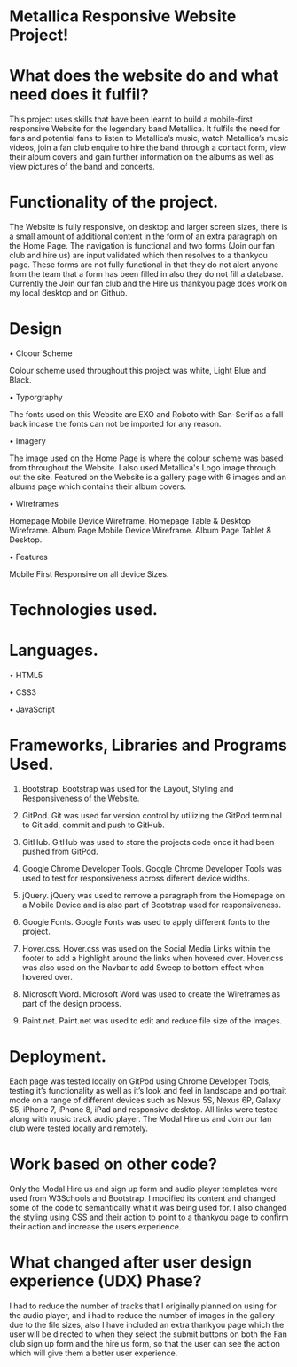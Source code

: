 # Metallica Responsive Website Project!

# What does the website do and what need does it fulfil?

This project uses skills that have been learnt to build a mobile-first responsive
Website for the legendary band Metallica. It fulfils the need for fans and potential
fans to listen to Metallica’s music, watch Metallica’s music videos, join a fan club
enquire to hire the band through a contact form, view their album covers and gain
further information on the albums as well as view pictures of the band and concerts.

# Functionality of the project.

The Website is fully responsive, on desktop and larger screen sizes, there is a small
amount of additional content in the form of an extra paragraph on the Home Page.
The navigation is functional and two forms (Join our fan club and hire us) are input
validated which then resolves to a thankyou page. These forms are not fully
functional in that they do not alert anyone from the team that a form has been filled in
also they do not fill a database. Currently the Join our fan club and the Hire us
thankyou page does work on my local desktop and on Github.

# Design

• Cloour Scheme

Colour scheme used throughout this project was white, Light Blue and Black.

• Typorgraphy

The fonts used on this Website are EXO and Roboto with San-Serif as a 
fall back incase the fonts can not be imported for any reason.

• Imagery

The image used on the Home Page is where the colour scheme was based from throughout 
the Website. I also used Metallica's Logo image through out the site. 
Featured on the Website is a gallery page with 6 images and an albums page which contains their album covers.

• Wireframes

Homepage Mobile Device Wireframe.
Homepage Table & Desktop Wireframe.
Album Page Mobile Device Wireframe.
Album Page Tablet & Desktop.

• Features

Mobile First Responsive on all device Sizes.

# Technologies used.

# Languages.

• HTML5

• CSS3

• JavaScript

# Frameworks, Libraries and Programs Used.

1. Bootstrap.
Bootstrap was used for the Layout, Styling and Responsiveness of the Website. 

2. GitPod.
Git was used for version control by utilizing the GitPod terminal to Git add, commit and push to GitHub.

3. GitHub.
GitHub was used to store the projects code once it had been pushed from GitPod.

4. Google Chrome Developer Tools.
Google Chrome Developer Tools was used to test for responsiveness across diferent device widths. 

5. jQuery.
jQuery was used to remove a paragraph from the Homepage on a Mobile Device and is also part of Bootstrap used for responsiveness. 

6. Google Fonts.
Google Fonts was used to apply different fonts to the project.

7. Hover.css.
Hover.css was used on the Social Media Links within the footer to add a highlight around the links when hovered over.
Hover.css was also used on the Navbar to add Sweep to bottom effect when hovered over.

8. Microsoft Word.
Microsoft Word was used to create the Wireframes as part of the design process.

9. Paint.net.
Paint.net was used to edit and reduce file size of the Images.

# Deployment.

Each page was tested locally on GitPod using Chrome Developer Tools, testing it’s
functionality as well as it’s look and feel in landscape and portrait mode on a range of
different devices such as Nexus 5S, Nexus 6P, Galaxy S5, iPhone 7, iPhone 8, iPad
and responsive desktop. All links were tested along with music track audio player. The
Modal Hire us and Join our fan club were tested locally and remotely.

# Work based on other code?

Only the Modal Hire us and sign up form and audio player templates were used from W3Schools and
Bootstrap. I modified its content and changed some of the code to semantically what
it was being used for. I also changed the styling using CSS and their action to point to
a thankyou page to confirm their action and increase the users experience.

# What changed after user design experience (UDX) Phase?

I had to reduce the number of tracks that I originally planned on using for the audio
player, and i had to reduce the number of images in the gallery due to the file sizes, also I have included an extra thankyou page which the
user will be directed to when they select the submit buttons on both the Fan club
sign up form and the hire us form, so that the user can see the action which will give
them a better user experience.
